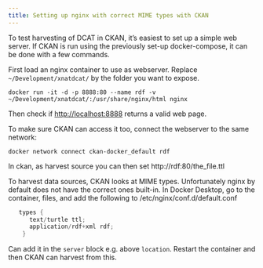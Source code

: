 ```yaml
---
title: Setting up nginx with correct MIME types with CKAN
---
```


<!--
SPDX-FileCopyrightText: 2024 Stichting Health-RI

SPDX-License-Identifier: CC-BY-4.0
-->

To test harvesting of DCAT in CKAN, it’s easiest to set up a simple web server. If CKAN is run using the previously set-up docker-compose, it can be done with a few commands.

First load an nginx container to use as webserver. Replace `~/Development/xnatdcat/` by the folder you want to expose.

`docker run -it -d -p 8888:80 --name rdf -v ~/Development/xnatdcat/:/usr/share/nginx/html nginx`

Then check if [http://localhost:8888](http://localhost:8888) returns a valid web page.

To make sure CKAN can access it too, connect the webserver to the same network:

`docker network connect ckan-docker_default rdf`

In ckan, as harvest source you can then set http://rdf:80/the_file.ttl

To harvest data sources, CKAN looks at MIME types. Unfortunately nginx by default does not have the correct ones built-in. In Docker Desktop, go to the container, files, and add the following to /etc/nginx/conf.d/default.conf

```java
   types {
      text/turtle ttl;
      application/rdf+xml rdf;
    }
```

Can add it in the `server` block e.g. above `location`. Restart the container and then CKAN can harvest from this.